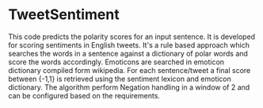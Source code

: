 TweetSentiment
==============

This code predicts the polarity scores for an input sentence.
It is developed for scoring sentiments in English tweets.
It's a rule based approach which searches the words in a sentence against a dictionary of polar words and score the words accordingly.
Emoticons are searched in emoticon dictionary compiled form wikipedia. For each sentence/tweet a final score between {-1,1} is retrieved using the sentiment lexicon and emoticon dictionary.
The algorithm perform Negation handling in a window of 2 and can be configured based on the requirements.
